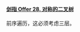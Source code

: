#### [剑指 Offer 28. 对称的二叉树](https://leetcode.cn/problems/dui-cheng-de-er-cha-shu-lcof/)

前序遍历，这必须考虑三层。
